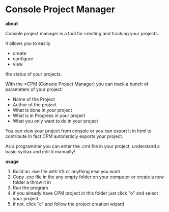 # Console Project Manager
**about**

Console project manager is a tool for creating and tracking your projects.

It allows you to easily
* create 
* configure
* view 

the status of your projects.

With the *CPM (Console Project Manager) you can track a bunch of parameters of your project:
* Name of the Project
* Author of the project
* What is done in your project
* What is in Progress in your project
* What you only want to do in your project

You can view your project from console or you can export it in html to contribute
In fact CPM automaticly exports your  project.

As a programmer you can enter the .cmt file in your project, understand a basic syntax and edit it manually!

**usage**

1. Build an .exe file with VS or anything else you want
2. Copy .exe file in the any empty folder on your computer or create a new folder a throw it in
3. Run the program
4. if you already have CPM project in this folder just click "o" and select your project
5. if not, click "c" and follow the project creation wizard
